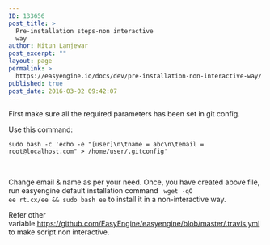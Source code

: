 ```yaml
---
ID: 133656
post_title: >
  Pre-installation steps-non interactive
  way
author: Nitun Lanjewar
post_excerpt: ""
layout: page
permalink: >
  https://easyengine.io/docs/dev/pre-installation-non-interactive-way/
published: true
post_date: 2016-03-02 09:42:07
---
```

First make sure all the required parameters has been set in git config.

Use this command:
<pre><code>sudo bash -c 'echo -e "[user]\n\tname = abc\n\temail = root@localhost.com" &gt; /home/user/.gitconfig'</code></pre>
&nbsp;

Change email &amp; name as per your need. Once, you have created above file, run easyengine default installation command <code> wget -qO ee rt.cx/ee &amp;&amp; sudo bash ee</code> to install it in a non-interactive way.

Refer other variable <a href="https://github.com/EasyEngine/easyengine/blob/master/.travis.yml">https://github.com/EasyEngine/easyengine/blob/master/.travis.yml </a>to make script non interactive.